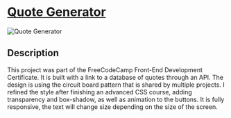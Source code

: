 # [Quote Generator](https://jacinto.design/)

![Quote Generator](https://jacinto.design/mockups/quote-s8-multi.png "Quote Generator")

## Description

This project was part of the FreeCodeCamp Front-End Development Certificate. It is built with a link to a database of quotes through an API. The design is using the circuit board pattern that is shared by multiple projects. I refined the style after finishing an advanced CSS course, adding transparency and box-shadow, as well as animation to the buttons. It is fully responsive, the text will change size depending on the size of the screen. 
